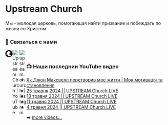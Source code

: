 # Upstream Church

Мы - молодая церковь, помогающая найти призвание и побеждать по жизни со Христом.

### 👥 Связаться с нами

[<img align="left" alt="upstream.life" width="22px" src="https://raw.githubusercontent.com/iconic/open-iconic/master/svg/globe.svg" />][website]
[<img align="left" alt="UpstreamChurch | YouTube" width="22px" src="https://cdn.jsdelivr.net/npm/simple-icons@v3/icons/youtube.svg" />][youtube]
[<img align="left" alt="upstream.church | Instagram" width="22px" src="https://cdn.jsdelivr.net/npm/simple-icons@v3/icons/instagram.svg" />][instagram]

<br />

### 📺 Наши последнии YouTube видео
<!-- YOUTUBE:START -->
- [Як Джон Максвелл перетворив моє життя | Моя мотивація та становлення](https://www.youtube.com/watch?v=j8uT_y_4T4I)
- [25 травня 2024 || UPSTREAM Church LIVE](https://www.youtube.com/watch?v=rdiapW203H8)
- [18 травня 2024 || UPSTREAM Church LIVE](https://www.youtube.com/watch?v=UQXHRs5xaAg)
- [11 травня 2024 || UPSTREAM Church LIVE](https://www.youtube.com/watch?v=b6MubN16Ia0)
- [4 травня 2024 || UPSTREAM Church LIVE](https://www.youtube.com/watch?v=hUVf88krTZg)
<!-- YOUTUBE:END -->

➡️ [more videos...](https://youtube.com/UpstreamChurch)

[website]: https://upstream.life/
[youtube]: https://youtube.com/UpstreamChurch
[instagram]: https://www.instagram.com/upstream.church
